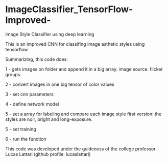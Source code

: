 # ImageClassifier_TensorFlow-Improved-
Image Style Classifier using deep learning 

This is an improved CNN for classifing image asthetic styles using tensorflow

Summarizing, this code does:

1 - gets images on folder and append it in a big array.
  image source: flicker groups.

2 - convert images in one big tensor of color values

3 - set cnn parameters

4 - define network model

5 - set a array for labeling and compare each image style
    first version: the styles are noir, bright and long-exposure.

5 - set training 

6 - run the function

This code was developed under the guideness of the college professor Lucas Lattari (github profile: lucaslattari)
